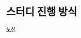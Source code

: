 # 스터디 진행 방식

[노션](https://phantom-sycamore-adc.notion.site/Real-MySQL-1-94fdc309657a4965af01c090266d6886?pvs=4)
